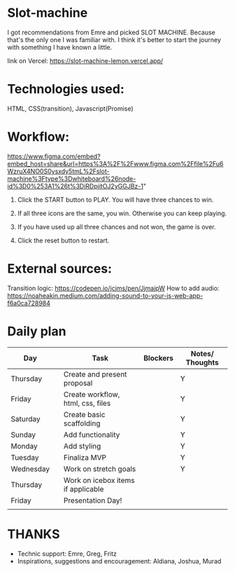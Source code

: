 # Slot-machine 
I got recommendations from Emre and picked SLOT MACHINE. Because that's the only one I was familiar with. I think it's better to start the journey with something I have known a little.

link on Vercel:
https://slot-machine-lemon.vercel.app/

# Technologies used: 
HTML, CSS(transition), Javascript(Promise)

# Workflow:
https://www.figma.com/embed?embed_host=share&url=https%3A%2F%2Fwww.figma.com%2Ffile%2Fu6WzruX4NO0S0ysxdy5tmL%2Fslot-machine%3Ftype%3Dwhiteboard%26node-id%3D0%253A1%26t%3DiRDpjitOJ2yGGJBz-1"

1. Click the START button to PLAY. You will have three chances to win.

2. If all three icons are the same, you win. Otherwise you can keep playing.

3. If you have used up all three chances and not won, the game is over.

4. Click the reset button to restart.

# External sources:
Transition logic: https://codepen.io/jcjms/pen/JjmajpW
How to add audio: https://noaheakin.medium.com/adding-sound-to-your-js-web-app-f6a0ca728984

# Daily plan
| Day        |   | Task                                    | Blockers |  Notes/ Thoughts |
|------------|---|-----------------------------------------|----------|------------------|
| Thursday   |   | Create and present proposal             |          |         Y        |
| Friday     |   | Create workflow, html, css, files       |          |         Y        |
| Saturday   |   | Create basic scaffolding                |          |         Y        |
| Sunday     |   | Add functionality                       |          |         Y        |
| Monday     |   | Add styling                             |          |         Y        |
| Tuesday    |   | Finaliza MVP                            |          |         Y        |
| Wednesday  |   | Work on stretch goals                   |          |         Y        |
| Thursday   |   | Work on icebox items if applicable      |          |                  |
| Friday     |   | Presentation Day!                       |          |                  |
|            |   |                                         |          |                  |

# THANKS
+ Technic support: Emre, Greg, Fritz
+ Inspirations, suggestions and encouragement: Aldiana, Joshua, Murad
